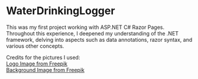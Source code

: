 # WaterDrinkingLogger

This was my first project working with ASP.NET C# Razor Pages. Throughout this experience, I deepened my understanding of the .NET framework, delving into aspects such as data annotations, razor syntax, and various other concepts.    
    
Credits for the pictures I used:    
[Logo Image from Freepik](https://www.freepik.com/free-vector/hand-drawn-soda-cartoon-illustration_69812014.htm#query=glass%20water%20cartoon&position=2&from_view=keyword&track=ais&uuid=8ce0dad9-58a4-4f33-8d9b-689ea3ab2587)    
[Background Image from Freepik](https://www.freepik.com/free-photo/crystal-clear-water-with-ice_6900725.htm#query=glass%20water&position=11&from_view=keyword&track=ais&uuid=e3644191-e685-42fc-9a22-c9cb47abbff8)
